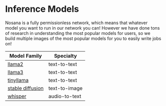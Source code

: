 # Inference Models

Nosana is a fully permissionless network, which means that whatever model you want to run in our network you can! However we have done tons of research in understanding the most popular models for users, so we build multiple images of the most popular models for you to easily write jobs on!

| Model Family | Specialty     |
|--------------|---------------|
| [llama2](https://github.com/nosana-ci/nosana-cli/blob/main/job-examples/llama2.json)          | text-to-text  |
| [llama3](https://github.com/adam0x7/nosana-getting-started/blob/main/example-jobs/llama2.json)          | text-to-text  |
| [tinyllama](https://github.com/nosana-ci/nosana-cli/blob/main/job-examples/tinyllama.json)     | text-to-text  |
| [stable diffusion](https://github.com/nosana-ci/nosana-cli/blob/main/job-examples/stable-diffusion.json)  | text-to-image |
| [whisper](https://github.com/nosana-ci/nosana-cli/blob/main/job-examples/whisper.json)        | audio-to-text |
